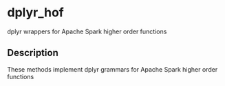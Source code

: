 # dplyr_hof


dplyr wrappers for Apache Spark higher order functions




## Description

These methods implement dplyr grammars for Apache Spark higher order functions








